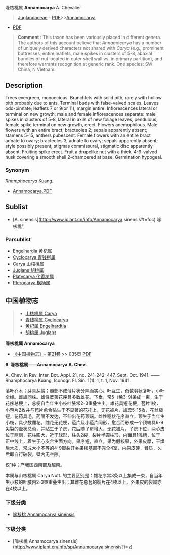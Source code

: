 喙核桃属 **Annamocarya** A. Chevalier

> [Juglandaceae](http://www.iplant.cn/info/Juglandaceae?t=foc) - [PDF](http://www.iplant.cn/foc/pdf/Juglandaceae.pdf)>>[Annamocarya](http://www.iplant.cn/info/Annamocarya?t=foc)
 - [PDF](http://www.iplant.cn/foc/pdf/Annamocarya.pdf)


> **Comment** : 
> This taxon has been variously placed in different genera. The authors of this account believe that *Annamocarya* has a number of uniquely derived characters not shared with *Carya* (e.g., prominent buttresses, entire leaflets, male spikes in clusters of 5-8, abaxial bundles of nut located in outer shell wall vs. in primary partition), and therefore warrants recognition at generic rank.
> One species: SW China, N Vietnam.

## Description

Trees evergreen, monoecious. Branchlets with solid pith, rarely with hollow pith probably due to ants. Terminal buds with false-valved scales. Leaves odd-pinnate; leaflets 7 or 9(or 11), margin entire. Inflorescences lateral or terminal on new growth; male and female inflorescences separate: male spikes in clusters of 5-8, lateral in axils of new foliage leaves, pendulous; female spike terminal on new growth, erect. Flowers anemophilous. Male flowers with an entire bract; bracteoles 2; sepals apparently absent; stamens 5-15, anthers pubescent. Female flowers with an entire bract adnate to ovary; bracteoles 3, adnate to ovary; sepals apparently absent; style possibly present; stigmas commissural, stigmatic disc apparently absent. Fruiting spike erect. Fruit a drupelike nut with a thick, 4-9-valved husk covering a smooth shell 2-chambered at base. Germination hypogeal.

### Synonym
*Rhamphocarya* Kuang.


* [Annamocarya.PDF](http://www.iplant.cn/foc/pdf/Annamocarya.pdf)

## Sublist

* [A.  sinensis](http://www.iplant.cn/info/Annamocarya sinensis?t=foc) 喙核桃",

### Parsublist

* [Engelhardia  黄杞属](http://www.iplant.cn/info/Engelhardia?t=foc)
* [Cyclocarya  青钱柳属](http://www.iplant.cn/info/Cyclocarya?t=foc)
* [Carya  山核桃属](http://www.iplant.cn/info/Carya?t=foc)
* [Juglans  胡桃属](http://www.iplant.cn/info/Juglans?t=foc)
* [Platycarya  化香树属](http://www.iplant.cn/info/Platycarya?t=foc)
* [Pterocarya  枫杨属](http://www.iplant.cn/info/Pterocarya?t=foc)


## 中国植物志

> * [山核桃属  Carya](Carya-山核桃属.md)
> * [青钱柳属  Cyclocarya](http://www.iplant.cn/info/Cyclocarya?t=z)
> * [黄杞属  Engelhardtia](http://www.iplant.cn/info/Engelhardtia?t=z)
> * [胡桃属  Juglans](http://www.iplant.cn/info/Juglans?t=z)


**喙核桃属 Annamocarya**

* [《中国植物志》](http://www.iplant.cn/frps)- [第21卷](http://www.iplant.cn/frps/vol/21) >> 035页 [PDF](http://www.iplant.cn/frps/pdf/21/035y.pdf)


**6. 喙核桃属——Annamocarya A. Chev.**

A. Chev. in Rev. Inter. Bot. Appl. 21, no. 241-242: 447, Sept. Oct. 1941. ——Rhamphocarya Kuang, Iconogr. Fl. Sin. 1(1): 1, t. 1, Nov. 1941.

落叶乔木；芽具芽鳞；髓部不成薄片状分隔而实心。叶互生，奇数羽状复叶，小叶全缘。雌雄同株。雄性葇荑花序具多数雄花，下垂，常5（稀3-9)条成一束，生于花序总梗上，总梗自当年生小枝叶腋常2-3重叠生出。雄花具短花梗，苞片1枚，小苞片2枚并与苞片愈合贴生于不显著的花托上，无花被片，雄蕊5-15枚，花丝极短，花药具毛，药隔不发达，不伸出花药顶端。雌性穗状花序直立，顶生于当年生小枝，具少数雌花。雌花无花梗，苞片及小苞片同形，愈合而形成一个顶端具6-9尖裂的壶状总苞，并贴生于子房，花后随子房增大，无花被片，子房下位，两心皮位于两侧，花柱膨大，近于球形，柱头2裂，裂片半圆柱形，内面具1浅槽，位于正中线上，着生于心皮合生面方向。果序短，直立。果为假核果，外果皮厚，干燥后木质，常成大小不等的4-9瓣裂开乡果核基部不完全4室，内果皮硬，骨质，久后即自行破裂，壁内无空隙。

仅1种；产我国西南部及越南。

本属与山核桃属 Carya Nutt. 的主要区别是：雄花序常3条以上集成一束，自当年生小枝的叶腋内2-3束重叠生出；其雌花总苞的裂片在4枚以上，外果皮的裂瓣亦在4枚以上。

### 下级分类
* [喙核桃  Annamocarya sinensis](Annamocarya-sinensis-喙核桃.md)

### 下级分类
* [喙核桃  Annamocarya sinensis](http://www.iplant.cn/info/sp/Annamocarya sinensis?t=z)

